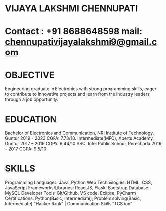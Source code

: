 # VIJAYA LAKSHMI CHENNUPATI
# Contact : +91 8688648598  mail: chennupativijayalakshmi9@gmail.com
# OBJECTIVE
Engineering graduate in Electronics with strong programming skills, eager to contribute to innovative
projects and learn from the industry leaders through a job opportunity.
# EDUCATION
Bachelor of Electronics and Communication, NRI Institute of Technology, Guntur 2019 - 2023
CGPA: 7.73/10.
Intermediate(MPC), Xperts Academy, Guntur 2017 – 2019
CGPA: 9.44/10
SSC, Intel Public School, Perecharla 2016 – 2017
CGPA: 9.5/10
# SKILLS
 Programming Languages: Java, Python
 Web Technologies: HTML, CSS, JavaScript
 Frameworks/Libraries: ReactJS, Flask, Bootstrap
 Database: MySQL
 Developer Tools: Git/Github, VS code, Eclipse, PyCharm
 Certifications: Python(Basic, intermediate), Problem solving(Basic, Intermediate)
 “Hacker Rank” | Communication Skills “TCS ion”
